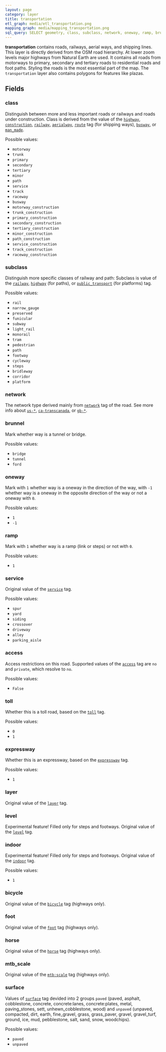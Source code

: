 ```yaml
---
layout: page
category: layer
title: transportation
etl_graph: media/etl_transportation.png
mapping_graph: media/mapping_transportation.png
sql_query: SELECT geometry, class, subclass, network, oneway, ramp, brunnel, service, access, toll, expressway, layer, level, indoor, bicycle, foot, horse, mtb_scale, surface FROM layer_transportation(ST_SetSRID('BOX3D(-20037508.34 -20037508.34, 20037508.34 20037508.34)'::box3d, 3857), 14)
---
```

**transportation** contains roads, railways, aerial ways, and shipping
 lines.
This layer is directly derived from the OSM road hierarchy.
At lower zoom levels major highways from Natural Earth are used.
It contains all roads from motorways to primary, secondary and
tertiary roads to residential roads and
foot paths. Styling the roads is the most essential part of the map.
The `transportation` layer also contains polygons for features like plazas.

## Fields

### class

Distinguish between more and less important roads or railways and roads under construction.
Class is derived from the value of the
[`highway`](http://wiki.openstreetmap.org/wiki/Key:highway),
[`construction`](http://wiki.openstreetmap.org/wiki/Key:construction),
[`railway`](http://wiki.openstreetmap.org/wiki/Key:railway),
[`aerialway`](http://wiki.openstreetmap.org/wiki/Key:aerialway),
[`route`](http://wiki.openstreetmap.org/wiki/Key:route) tag (for
shipping ways),
[`busway`](https://wiki.openstreetmap.org/wiki/Key:busway), or
[`man_made`](http://wiki.openstreetmap.org/wiki/Key:man_made).

Possible values:

- `motorway`
- `trunk`
- `primary`
- `secondary`
- `tertiary`
- `minor`
- `path`
- `service`
- `track`
- `raceway`
- `busway`
- `motorway_construction`
- `trunk_construction`
- `primary_construction`
- `secondary_construction`
- `tertiary_construction`
- `minor_construction`
- `path_construction`
- `service_construction`
- `track_construction`
- `raceway_construction`


### subclass

Distinguish more specific classes of railway and path:
Subclass is value of the
[`railway`](http://wiki.openstreetmap.org/wiki/Key:railway),
[`highway`](http://wiki.openstreetmap.org/wiki/Key:highway) (for paths), or
[`public_transport`](http://wiki.openstreetmap.org/wiki/Key:public_transport) (for platforms) tag.

Possible values:

- `rail`
- `narrow_gauge`
- `preserved`
- `funicular`
- `subway`
- `light_rail`
- `monorail`
- `tram`
- `pedestrian`
- `path`
- `footway`
- `cycleway`
- `steps`
- `bridleway`
- `corridor`
- `platform`


### network

The network type derived mainly from [`network`](http://wiki.openstreetmap.org/wiki/Key:network) tag of the road.
See more info about [`us-*`](http://wiki.openstreetmap.org/wiki/Road_signs_in_the_United_States),
[`ca-transcanada`](https://en.wikipedia.org/wiki/Trans-Canada_Highway),
or [`gb-*`](http://wiki.openstreetmap.org/wiki/United_Kingdom_Tagging_Guidelines#UK_roads).

### brunnel

Mark whether way is a tunnel or bridge.

Possible values:

- `bridge`
- `tunnel`
- `ford`


### oneway

Mark with `1` whether way is a oneway in the direction of the way,
with `-1` whether way is a oneway in the opposite direction of the way
or not a oneway with `0`.

Possible values:

- `1`
- `-1`


### ramp

Mark with `1` whether way is a ramp (link or steps)
or not with `0`.

Possible values:

- `1`


### service

Original value of the [`service`](http://wiki.openstreetmap.org/wiki/Key:service) tag.

Possible values:

- `spur`
- `yard`
- `siding`
- `crossover`
- `driveway`
- `alley`
- `parking_aisle`


### access

Access restrictions on this road.  Supported values of the
[`access`](http://wiki.openstreetmap.org/wiki/Key:access) tag are `no` and `private`,
which resolve to `no`.

Possible values:

- `False`


### toll

Whether this is a toll road, based on the [`toll`](http://wiki.openstreetmap.org/wiki/Key:toll) tag.

Possible values:

- `0`
- `1`


### expressway

Whether this is an expressway, based on the [`expressway`](http://wiki.openstreetmap.org/wiki/Key:expressway) tag.

Possible values:

- `1`


### layer

Original value of the [`layer`](http://wiki.openstreetmap.org/wiki/Key:layer) tag.

### level

Experimental feature! Filled only for steps and footways. Original
value of the [`level`](http://wiki.openstreetmap.org/wiki/Key:level) tag.

### indoor

Experimental feature! Filled only for steps and footways. Original
value of the [`indoor`](http://wiki.openstreetmap.org/wiki/Key:indoor) tag.

Possible values:

- `1`


### bicycle

Original value of the [`bicycle`](http://wiki.openstreetmap.org/wiki/Key:bicycle) tag (highways only).

### foot

Original value of the [`foot`](http://wiki.openstreetmap.org/wiki/Key:foot) tag (highways only).

### horse

Original value of the [`horse`](http://wiki.openstreetmap.org/wiki/Key:horse) tag (highways only).

### mtb_scale

Original value of the [`mtb:scale`](http://wiki.openstreetmap.org/wiki/Key:mtb:scale) tag (highways only).

### surface

Values of [`surface`](https://wiki.openstreetmap.org/wiki/Key:surface) tag devided into 2 groups `paved` (paved, asphalt, cobblestone, concrete, concrete:lanes, concrete:plates, metal, paving_stones, sett, unhewn_cobblestone, wood) and `unpaved` (unpaved, compacted, dirt, earth, fine_gravel, grass, grass_paver, gravel, gravel_turf, ground, ice, mud, pebblestone, salt, sand, snow, woodchips).

Possible values:

- `paved`
- `unpaved`





